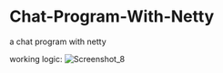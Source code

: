 # Chat-Program-With-Netty
a chat program with netty


working logic:
![Screenshot_8](https://github.com/Renzythedev/Chat-Program-With-Netty/assets/152745531/e107aa32-9641-4b10-af00-f8eead15f3ed)
